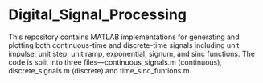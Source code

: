 # Digital_Signal_Processing

This repository contains MATLAB implementations for generating and plotting both continuous-time and discrete-time signals including unit impulse, unit step, unit ramp, exponential, signum, and sinc functions. The code is split into three files—continuous_signals.m (continuous), discrete_signals.m (discrete) and time_sinc_funtions.m. 
